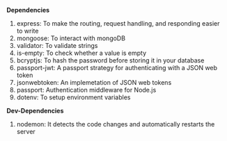 **Dependencies**

1. express: To make the routing, request handling, and responding easier to write
2. mongoose: To interact with mongoDB
3. validator: To validate strings
4. is-empty: To check whether a value is empty
5. bcryptjs: To hash the password before storing it in your database
6. passport-jwt: A passport strategy for authenticating with a JSON web token
7. jsonwebtoken: An implemetation of JSON web tokens
8. passport: Authentication middleware for Node.js
9. dotenv: To setup environment variables

**Dev-Dependencies**

1. nodemon: It detects the code changes and automatically restarts the server